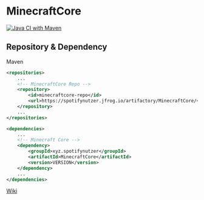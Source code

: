 # MinecraftCore
[![Java CI with Maven](https://github.com/SpotifyNutzeer/MinecraftCore/actions/workflows/maven.yml/badge.svg)](https://github.com/SpotifyNutzeer/MinecraftCore/actions/workflows/maven.yml)
<h2>Repository & Dependency</h2>
Maven

````XML
<repositories>
    ...
    <!-- MinecraftCore Repo -->
    <repository>
        <id>minecraftcore-repo</id>
        <url>https://spotifynutzer.jfrog.io/artifactory/MinecraftCore/</url>
    </repository>
    ...
</repositories>
````

````XML
<dependencies>
    ...
    <!-- Minecraft Core -->
    <dependency>
        <groupId>xyz.spotifynutzer</groupId>
        <artifactId>MinecraftCore</artifactId>
        <version>VERSION</version>
    </dependency>
    ...
</dependencies>
````

<a href="https://github.com/SpotifyNutzeer/MinecraftCore/wiki">Wiki</a>
